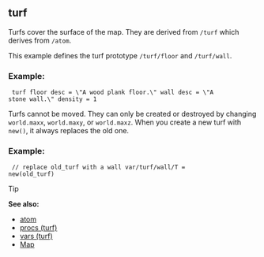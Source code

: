 ## turf


Turfs cover the surface of the map. They are derived from
`/turf` which derives from `/atom`. 

This example defines the
turf prototype `/turf/floor` and `/turf/wall`.
### Example:

```
 turf floor desc = \"A wood plank floor.\" wall desc = \"A
stone wall.\" density = 1 
```
 

Turfs cannot be moved.
They can only be created or destroyed by changing `world.maxx`,
`world.maxy`, or `world.maxz`. When you create a new turf with `new()`,
it always replaces the old one.
### Example:

```
 // replace old_turf with a wall var/turf/wall/T =
new(old_turf) 
```


> [!TIP] 
> **See also:**
> +   [atom](/ref/atom.md) 
> +   [procs (turf)](/ref/turf/proc.md) 
> +   [vars (turf)](/ref/turf/var.md) 
> +   [Map](/ref/map.md) 